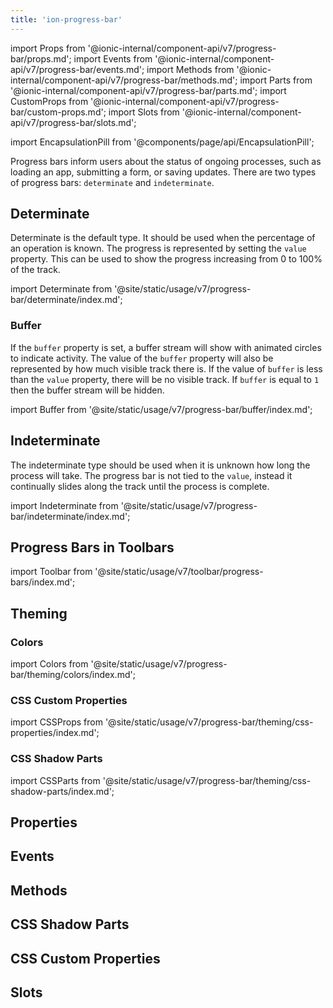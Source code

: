 ```yaml
---
title: 'ion-progress-bar'
---
```


import Props from '@ionic-internal/component-api/v7/progress-bar/props.md';
import Events from '@ionic-internal/component-api/v7/progress-bar/events.md';
import Methods from '@ionic-internal/component-api/v7/progress-bar/methods.md';
import Parts from '@ionic-internal/component-api/v7/progress-bar/parts.md';
import CustomProps from '@ionic-internal/component-api/v7/progress-bar/custom-props.md';
import Slots from '@ionic-internal/component-api/v7/progress-bar/slots.md';

<head>
  <title>ion-progress-bar: App Progress Bar for Loading Indicator</title>
  <meta
    name="description"
    content="ion-progress-bars are horizontal loading indicators that inform users about the status of ongoing app processes—such as submitting a form or saving updates."
  />
</head>

import EncapsulationPill from '@components/page/api/EncapsulationPill';

<EncapsulationPill type="shadow" />

Progress bars inform users about the status of ongoing processes, such as loading an app, submitting a form, or saving updates. There are two types of progress bars: `determinate` and `indeterminate`.

## Determinate

Determinate is the default type. It should be used when the percentage of an operation is known. The progress is represented by setting the `value` property. This can be used to show the progress increasing from 0 to 100% of the track.

import Determinate from '@site/static/usage/v7/progress-bar/determinate/index.md';

<Determinate />

### Buffer

If the `buffer` property is set, a buffer stream will show with animated circles to indicate activity. The value of the `buffer` property will also be represented by how much visible track there is. If the value of `buffer` is less than the `value` property, there will be no visible track. If `buffer` is equal to `1` then the buffer stream will be hidden.

import Buffer from '@site/static/usage/v7/progress-bar/buffer/index.md';

<Buffer />

## Indeterminate

The indeterminate type should be used when it is unknown how long the process will take. The progress bar is not tied to the `value`, instead it continually slides along the track until the process is complete.

import Indeterminate from '@site/static/usage/v7/progress-bar/indeterminate/index.md';

<Indeterminate />

## Progress Bars in Toolbars

<!-- Reuse the playground from the Toolbar directory -->

import Toolbar from '@site/static/usage/v7/toolbar/progress-bars/index.md';

<Toolbar />

## Theming

### Colors

import Colors from '@site/static/usage/v7/progress-bar/theming/colors/index.md';

<Colors />

### CSS Custom Properties

import CSSProps from '@site/static/usage/v7/progress-bar/theming/css-properties/index.md';

<CSSProps />

### CSS Shadow Parts

import CSSParts from '@site/static/usage/v7/progress-bar/theming/css-shadow-parts/index.md';

<CSSParts />

## Properties

<Props />

## Events

<Events />

## Methods

<Methods />

## CSS Shadow Parts

<Parts />

## CSS Custom Properties

<CustomProps />

## Slots

<Slots />
